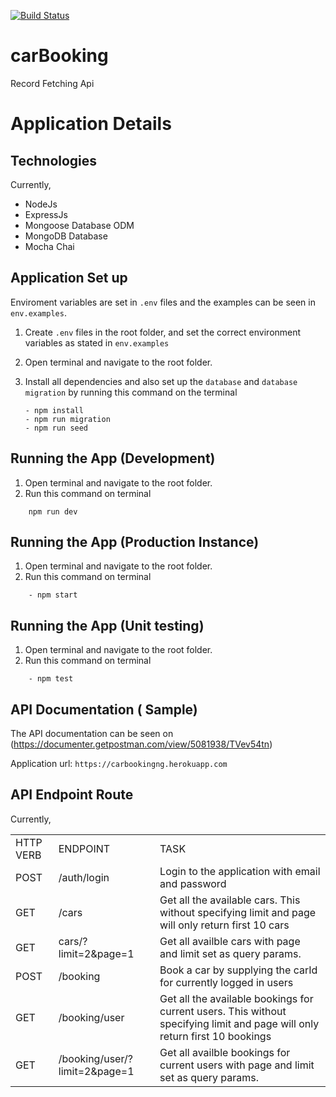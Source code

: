 [![Build Status](https://travis-ci.com/akinyeleolat/recordsApiMongodb.svg?branch=main)](https://travis-ci.com/akinyeleolat/recordsApiMongodb)
# carBooking
Record Fetching Api


# Application Details

## Technologies
Currently,
<ul>
<li>NodeJs </li>
<li>ExpressJs</li>
<li>Mongoose Database ODM</li>
<li>MongoDB Database</li>
<li>Mocha Chai</li>
  </ul>

## Application Set up
Enviroment variables are set in `.env` files and the examples can be seen in `env.examples`.

1. Create `.env` files in the root folder, and set the correct environment variables as stated in `env.examples`
2. Open terminal and navigate to the root folder.
3. Install all dependencies and also set up the `database` and `database migration` by running this command on the terminal

    ```
    - npm install
    - npm run migration
    - npm run seed
    ```

## Running the App (Development)
1. Open terminal and navigate to the root folder.
2. Run this command on terminal 
```
    npm run dev
```
## Running the App (Production Instance)
1. Open terminal and navigate to the root folder.
2. Run this command on terminal 
```
    - npm start
```


## Running the App (Unit testing)
1. Open terminal and navigate to the root folder.
2. Run this command on terminal 
```
    - npm test
```

## API Documentation ( Sample)
The API documentation can be seen on (https://documenter.getpostman.com/view/5081938/TVev54tn)

Application url: ```https://carbookingng.herokuapp.com```

## API Endpoint Route
Currently,
<table>
  <tr>
    <td>HTTP VERB</td>
    <td>ENDPOINT</td>
    <td>TASK</td>
  </tr>
  <tr>
    <td>POST</td>
    <td>/auth/login</td>
    <td>Login to the application with email and password</td>
  </tr>
  <tr>
    <td>GET</td>
    <td>/cars</td>
    <td>Get all the available cars. This without specifying limit and page will only return first 10 cars</td>
  </tr>
  <tr>
    <td>GET</td>
    <td>cars/?limit=2&page=1</td>
    <td>Get all availble cars with page and limit set as query  params.
</td>
  </tr>
  <tr>
    <td>POST</td>
    <td>/booking</td>
    <td>Book a car by supplying the carId for currently logged in users</td>
  </tr>
  <tr>
    <td>GET</td>
    <td>/booking/user</td>
    <td>Get all the available bookings for current users. This without specifying limit and page will only return first 10 bookings</td>
  </tr>
  <tr>
    <td>GET</td>
    <td>/booking/user/?limit=2&page=1</td>
    <td>Get all availble bookings for current users with page and limit set as query  params.
</td>
  </tr>
  </table>